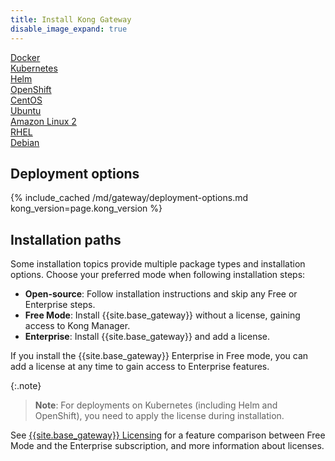 ```yaml
---
title: Install Kong Gateway
disable_image_expand: true
---
```


<div class="docs-grid-install">

  <a href="/gateway/{{page.kong_version}}/install-and-run/docker" class="docs-grid-install-block no-description">
    <img class="install-icon" src="/assets/images/icons/documentation/docker.png" alt="" />
    <div class="install-text">Docker</div>
  </a>

  <a href="/gateway/{{page.kong_version}}/install-and-run/kubernetes" class="docs-grid-install-block no-description">
    <img class="install-icon" src="/assets/images/icons/documentation/kubernetes-logo.png" alt="" />
    <div class="install-text">Kubernetes</div>
  </a>

  <a href="/gateway/{{page.kong_version}}/install-and-run/helm" class="docs-grid-install-block no-description">
    <img class="install-icon" src="/assets/images/icons/documentation/helm-icon-color.svg" alt="" />
    <div class="install-text">Helm</div>
  </a>

  <a href="/gateway/{{page.kong_version}}/install-and-run/openshift" class="docs-grid-install-block no-description">
    <img class="install-icon" src="/assets/images/icons/documentation/openshift-logo.png" alt="" />
    <div class="install-text">OpenShift</div>
  </a>

  <a href="/gateway/{{page.kong_version}}/install-and-run/centos" class="docs-grid-install-block no-description">
    <img class="install-icon" src="/assets/images/icons/documentation/centos.gif" alt="" />
    <div class="install-text">CentOS</div>
  </a>

  <a href="/gateway/{{page.kong_version}}/install-and-run/ubuntu" class="docs-grid-install-block no-description">
    <img class="install-icon" src="/assets/images/icons/documentation/ubuntu.png" alt="" />
    <div class="install-text">Ubuntu</div>
  </a>

  <a href="/gateway/{{page.kong_version}}/install-and-run/amazon-linux" class="docs-grid-install-block no-description">
    <img class="install-icon" src="/assets/images/icons/documentation/amazon-linux.png" alt="" />
    <div class="install-text">Amazon Linux 2</div>
  </a>

  <a href="/gateway/{{page.kong_version}}/install-and-run/rhel" class="docs-grid-install-block no-description">
    <img class="install-icon" src="/assets/images/icons/documentation/rhel.jpg" alt="" />
    <div class="install-text">RHEL</div>
  </a>

  <a href="/gateway/{{page.kong_version}}/install-and-run/debian" class="docs-grid-install-block no-description">
    <img class="install-icon" src="/assets/images/icons/documentation/debian-logo.jpg" alt="" />
    <div class="install-text">Debian
    </div>
  </a>
</div>

## Deployment options

{% include_cached /md/gateway/deployment-options.md kong_version=page.kong_version %}

## Installation paths

Some installation topics provide multiple package types and installation options.
Choose your preferred mode when following installation steps:

* **Open-source**: Follow installation instructions and skip any Free or Enterprise steps.
* **Free Mode**: Install {{site.base_gateway}} without a license, gaining access to Kong Manager.
* **Enterprise**: Install {{site.base_gateway}} and add a license.

If you install the {{site.base_gateway}} Enterprise in Free mode, you can add a license
at any time to gain access to Enterprise features.

{:.note}
> **Note**: For deployments on Kubernetes (including Helm and OpenShift),
you need to apply the license during installation.

See [{{site.base_gateway}} Licensing](/gateway/latest/plan-and-deploy/licenses/) for a feature comparison
between Free Mode and the Enterprise subscription, and more information about licenses.

